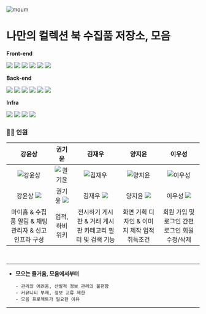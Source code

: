 ![moum](https://github.com/user-attachments/assets/b22aa708-e791-4c17-8151-27edb7f4dd58)
# **나만의 컬렉션 북 수집품 저장소, 모음**

<div align="left">

**Front-end**

<img src="https://img.shields.io/badge/html5-E34F26?style=for-the-badge&logo=html5&logoColor=white">
<img src="https://img.shields.io/badge/css-1572B6?style=for-the-badge&logo=css3&logoColor=white">
<img src="https://img.shields.io/badge/javascript-F7DF1E?style=for-the-badge&logo=javascript&logoColor=black">
<img src="https://img.shields.io/badge/bootstrap-7952B3?style=for-the-badge&logo=bootstrap&logoColor=white">
<img src="https://img.shields.io/badge/thymeleaf-005F0F?style=for-the-badge&logo=thymeleaf&logoColor=white">
<img src="https://img.shields.io/badge/jquery-0769AD?style=for-the-badge&logo=jquery&logoColor=white">



**Back-end**

<img src="https://img.shields.io/badge/springboot-6DB33F?style=for-the-badge&logo=springboot&logoColor=white">
<img src="https://img.shields.io/badge/java-007396?style=for-the-badge&logo=java&logoColor=white">
<img src="https://img.shields.io/badge/python-3776AB?style=for-the-badge&logo=python&logoColor=white">
<img src="https://img.shields.io/badge/mysql-4479A1?style=for-the-badge&logo=mysql&logoColor=white">
<img src="https://img.shields.io/badge/mybatis-000000?style=for-the-badge&logo=mybatis&logoColor=white">
<img src="https://img.shields.io/badge/Kafka-231F20?style=for-the-badge&logo=apache-kafka&logoColor=white">


**Infra**

<img src="https://img.shields.io/badge/navercloud-03C75A?style=for-the-badge&logo=naver&logoColor=white">
<img src="https://img.shields.io/badge/Docker-2496ED?style=for-the-badge&logo=docker&logoColor=white">
<img src="https://img.shields.io/badge/Jenkins-6D6B6D?style=for-the-badge&logo=jenkins&logoColor=white">
<img src="https://img.shields.io/badge/github-181717?style=for-the-badge&logo=github&logoColor=white">

</div>

### 🧑‍🎓 인원

|강윤상|권기윤|김재우|양지윤|이우성|
|:---:|:---:|:---:|:---:|:---:|
|![강윤상](https://github.com/user-attachments/assets/6545033e-b5ca-49e3-ac4e-bd46232b8feb)|![권기윤](https://github.com/user-attachments/assets/44cb38ac-a51e-4c7c-89be-1798e21a0fa0)|![김재우](https://github.com/user-attachments/assets/e6de6fba-b6fa-4890-9e36-06464fd350c1)|![양지윤](https://github.com/user-attachments/assets/1becc7c8-be23-40cd-8479-0d2b9d37af42)|![이우성](https://github.com/user-attachments/assets/c34adb34-6b89-4a62-8299-ecb5b352fa93)|
|강윤상 [<img src="https://img.shields.io/badge/GitHub-181717?style=flat-square&logo=GitHub&logoColor=white"/>](https://github.com/chocolithm)|권기윤 [<img src="https://img.shields.io/badge/GitHub-181717?style=flat-square&logo=GitHub&logoColor=white"/>](https://github.com/Homez96)|김재우 [<img src="https://img.shields.io/badge/GitHub-181717?style=flat-square&logo=GitHub&logoColor=white"/>](https://github.com/stereokim123)|양지윤 [<img src="https://img.shields.io/badge/GitHub-181717?style=flat-square&logo=GitHub&logoColor=white"/>](https://github.com/j1yunn)|이우성 [<img src="https://img.shields.io/badge/GitHub-181717?style=flat-square&logo=GitHub&logoColor=white"/>](https://github.com/Nari-Lee)
|마이홈 & 수집품 알림 & 채팅 관리자 & 신고 인프라 구성|업적, 하비위키|전시하기 게시판 & 거래 게시판 카테고리 필터 및 검색 기능|화면 기획 디자인 & 이미지 제작 업적 취득조건|회원 가입 및 로그인 간편 로그인 회원 수정/삭제|


<br/>

<hr/>

- **모으는 즐거움, 모음에서부터**
  ```
  - 관리의 어려움, 산발적 정보 관리의 불편함
  - 커뮤니티 부재, 정보 교류 제한
  - 모음 프로젝트가 필요한 이유
  ```

<hr/>

